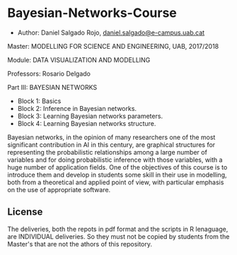 # Bayesian-Networks-Course

* Author: Daniel Salgado Rojo, daniel.salgado@e-campus.uab.cat

Master:	MODELLING	FOR	SCIENCE	AND	
ENGINEERING, UAB, 2017/2018

Module:	DATA	VISUALIZATION	AND	MODELLING

Professors: Rosario Delgado

Part III:	BAYESIAN	NETWORKS

* Block	1:	Basics
* Block	2:	Inference	in	Bayesian	networks.
* Block	3:	Learning	Bayesian	networks	parameters.
* Block	4:	Learning	Bayesian	networks	structure.

Bayesian networks, in the opinion of many researchers one of the most significant contribution in AI in this century, 
are graphical structures for representing the probabilistic relationships among a large number of variables and for doing 
probabilistic inference with those variables, with a huge number of application fields. One of the objectives of this course 
is to introduce them and develop in students some skill in their use in modelling, both from a theoretical and applied point of view, 
with particular emphasis on the use of appropriate software.

## License
The deliveries, both the repots in pdf format and the scripts in R lenaguage, are INDIVIDUAL deliveries. So they must not be copied by students from the Master's that are not the athors of this repository.
